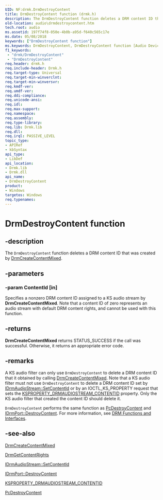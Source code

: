 ```yaml
---
UID: NF:drmk.DrmDestroyContent
title: DrmDestroyContent function (drmk.h)
description: The DrmDestroyContent function deletes a DRM content ID that was created by DrmCreateContentMixed.
old-location: audio\drmdestroycontent.htm
tech.root: audio
ms.assetid: 197f74f8-050e-4b0b-a95d-f640c565c17e
ms.date: 05/08/2018
keywords: ["DrmDestroyContent function"]
ms.keywords: DrmDestroyContent, DrmDestroyContent function [Audio Devices], aud-prop2_cfaec95c-a7e5-4488-a56d-323ebc577d90.xml, audio.drmdestroycontent, drmk/DrmDestroyContent
f1_keywords:
 - "drmk/DrmDestroyContent"
 - "DrmDestroyContent"
req.header: drmk.h
req.include-header: Drmk.h
req.target-type: Universal
req.target-min-winverclnt: 
req.target-min-winversvr: 
req.kmdf-ver: 
req.umdf-ver: 
req.ddi-compliance: 
req.unicode-ansi: 
req.idl: 
req.max-support: 
req.namespace: 
req.assembly: 
req.type-library: 
req.lib: Drmk.lib
req.dll: 
req.irql: PASSIVE_LEVEL
topic_type:
- APIRef
- kbSyntax
api_type:
- LibDef
api_location:
- Drmk.lib
- Drmk.dll
api_name:
- DrmDestroyContent
product:
- Windows
targetos: Windows
req.typenames: 
---
```


# DrmDestroyContent function


## -description


The <code>DrmDestroyContent</code> function deletes a DRM content ID that was created by <a href="https://docs.microsoft.com/windows-hardware/drivers/ddi/drmk/nf-drmk-drmcreatecontentmixed">DrmCreateContentMixed</a>.


## -parameters




### -param ContentId [in]

Specifies a nonzero DRM content ID assigned to a KS audio stream by <b>DrmCreateContentMixed</b>. Note that a content ID of zero represents an audio stream with default DRM content rights, and cannot be used with this function.


## -returns



<b>DrmCreateContentMixed</b> returns STATUS_SUCCESS if the call was successful. Otherwise, it returns an appropriate error code.




## -remarks



A KS audio filter can only use <code>DrmDestroyContent</code> to delete a DRM content ID that it obtained by calling <a href="https://docs.microsoft.com/windows-hardware/drivers/ddi/drmk/nf-drmk-drmcreatecontentmixed">DrmCreateContentMixed</a>. Note that a KS audio filter must not use <code>DrmDestroyContent</code> to delete a DRM content ID set by <a href="https://docs.microsoft.com/windows-hardware/drivers/ddi/drmk/nf-drmk-idrmaudiostream-setcontentid">IDrmAudioStream::SetContentId</a> or by an IOCTL_KS_PROPERTY request that sets the <a href="https://docs.microsoft.com/previous-versions/ff537351(v=vs.85)">KSPROPERTY_DRMAUDIOSTREAM_CONTENTID</a> property. Only the KS audio filter that created the content ID should delete it.

<code>DrmDestroyContent</code> performs the same function as <a href="https://docs.microsoft.com/windows-hardware/drivers/ddi/portcls/nf-portcls-pcdestroycontent">PcDestroyContent</a> and <a href="https://docs.microsoft.com/windows-hardware/drivers/ddi/portcls/nf-portcls-idrmport-destroycontent">IDrmPort::DestroyContent</a>. For more information, see <a href="https://docs.microsoft.com/windows-hardware/drivers/audio/drm-functions-and-interfaces">DRM Functions and Interfaces</a>.




## -see-also




<a href="https://docs.microsoft.com/windows-hardware/drivers/ddi/drmk/nf-drmk-drmcreatecontentmixed">DrmCreateContentMixed</a>



<a href="https://docs.microsoft.com/windows-hardware/drivers/ddi/drmk/nf-drmk-drmgetcontentrights">DrmGetContentRights</a>



<a href="https://docs.microsoft.com/windows-hardware/drivers/ddi/drmk/nf-drmk-idrmaudiostream-setcontentid">IDrmAudioStream::SetContentId</a>



<a href="https://docs.microsoft.com/windows-hardware/drivers/ddi/portcls/nf-portcls-idrmport-destroycontent">IDrmPort::DestroyContent</a>



<a href="https://docs.microsoft.com/previous-versions/ff537351(v=vs.85)">KSPROPERTY_DRMAUDIOSTREAM_CONTENTID</a>



<a href="https://docs.microsoft.com/windows-hardware/drivers/ddi/portcls/nf-portcls-pcdestroycontent">PcDestroyContent</a>
 

 

